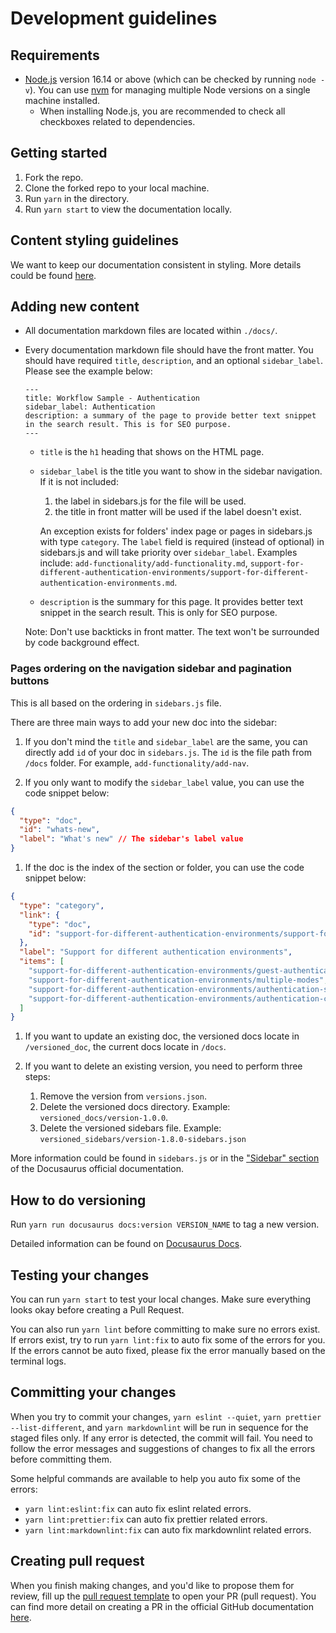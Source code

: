 <!-- markdownlint-disable-file MD041 -->

# Development guidelines

## Requirements

- [Node.js](https://nodejs.org/en/download/) version 16.14 or above (which can be checked by running `node -v`). You can use [nvm](https://github.com/nvm-sh/nvm) for managing multiple Node versions on a single machine installed.
  - When installing Node.js, you are recommended to check all checkboxes related to dependencies.

## Getting started

1. Fork the repo.
1. Clone the forked repo to your local machine.
1. Run `yarn` in the directory.
1. Run `yarn start` to view the documentation locally.

## Content styling guidelines

We want to keep our documentation consistent in styling. More details could be found [here](./content-style-guide.md).

## Adding new content

- All documentation markdown files are located within `./docs/`.
- Every documentation markdown file should have the front matter. You should have required `title`, `description`, and an optional `sidebar_label`. Please see the example below:

  ```text
  ---
  title: Workflow Sample - Authentication
  sidebar_label: Authentication
  description: a summary of the page to provide better text snippet in the search result. This is for SEO purpose.
  ---
  ```

  - `title` is the `h1` heading that shows on the HTML page.
  - `sidebar_label` is the title you want to show in the sidebar navigation. If it is not included:

    1. the label in sidebars.js for the file will be used.
    1. the title in front matter will be used if the label doesn't exist.

    An exception exists for folders' index page or pages in sidebars.js with type `category`. The `label` field is required (instead of optional) in sidebars.js and will take priority over `sidebar_label`. Examples include: `add-functionality/add-functionality.md`, `support-for-different-authentication-environments/support-for-different-authentication-environments.md`.

  - `description` is the summary for this page. It provides better text snippet in the search result. This is only for SEO purpose.

  Note: Don't use backticks in front matter. The text won't be surrounded by code background effect.

### Pages ordering on the navigation sidebar and pagination buttons

This is all based on the ordering in `sidebars.js` file.

There are three main ways to add your new doc into the sidebar:

1. If you don't mind the `title` and `sidebar_label` are the same, you can directly add `id` of your doc in `sidebars.js`. The `id` is the file path from `/docs` folder. For example, `add-functionality/add-nav`.

1. If you only want to modify the `sidebar_label` value, you can use the code snippet below:

```json
{
  "type": "doc",
  "id": "whats-new",
  "label": "What's new" // The sidebar's label value
}
```

1. If the doc is the index of the section or folder, you can use the code snippet below:

```json
{
  "type": "category",
  "link": {
    "type": "doc",
    "id": "support-for-different-authentication-environments/support-for-different-authentication-environments"
  },
  "label": "Support for different authentication environments",
  "items": [
    "support-for-different-authentication-environments/guest-authentication-mode-only",
    "support-for-different-authentication-environments/multiple-modes",
    "support-for-different-authentication-environments/authentication-saml",
    "support-for-different-authentication-environments/authentication-custom"
  ]
}
```

1. If you want to update an existing doc, the versioned docs locate in `/versioned_doc`, the current docs locate in `/docs`.

1. If you want to delete an existing version, you need to perform three steps:
   1. Remove the version from `versions.json`.
   1. Delete the versioned docs directory. Example: `versioned_docs/version-1.0.0`.
   1. Delete the versioned sidebars file. Example: `versioned_sidebars/version-1.8.0-sidebars.json`

More information could be found in `sidebars.js` or in the ["Sidebar" section](https://docusaurus.io/docs/sidebar) of the Docusaurus official documentation.

## How to do versioning

Run `yarn run docusaurus docs:version VERSION_NAME` to tag a new version.

Detailed information can be found on [Docusaurus Docs](https://docusaurus.io/docs/versioning#tutorials).

## Testing your changes

You can run `yarn start` to test your local changes. Make sure everything looks okay before creating a Pull Request.

You can also run `yarn lint` before committing to make sure no errors exist. If errors exist, try to run `yarn lint:fix` to auto fix some of the errors for you. If the errors cannot be auto fixed, please fix the error manually based on the terminal logs.

## Committing your changes

When you try to commit your changes, `yarn eslint --quiet`, `yarn prettier --list-different`, and `yarn markdownlint` will be run in sequence for the staged files only. If any error is detected, the commit will fail. You need to follow the error messages and suggestions of changes to fix all the errors before committing them.

Some helpful commands are available to help you auto fix some of the errors:

- `yarn lint:eslint:fix` can auto fix eslint related errors.
- `yarn lint:prettier:fix` can auto fix prettier related errors.
- `yarn lint:markdownlint:fix` can auto fix markdownlint related errors.

## Creating pull request

When you finish making changes, and you'd like to propose them for review, fill up the [pull request template](../.github/pull_request_template.md) to open your PR (pull request). You can find more detail on creating a PR in the official GitHub documentation [here](https://docs.github.com/en/github/collaborating-with-pull-requests/proposing-changes-to-your-work-with-pull-requests/creating-a-pull-request).
